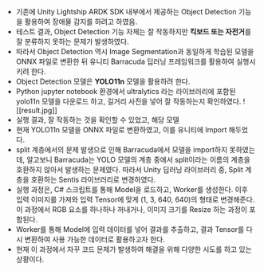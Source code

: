 - 기존에 Unity Lightship ARDK SDK 내부에서 제공하는 Object Detection 기능을 활용하여 장애물 감지를 하려고 하였음.
- 테스트 결과, Object Detection 기능 자체는 잘 작동하지만 **킥보드 또는 자전거**를 잘 분류하지 못하는 문제가 발생하였다.
- 따라서 Object Detection 역시 Image Segmentation과 동일하게 학습된 모델을 ONNX 파일로 변환한 뒤 유니티 Barracuda 딥러닝 프레임워크를 활용하여 실행시키려 한다.
- Object Detection 모델은 **YOLO11n** 모델을 활용하려 한다.
- Python jupyter notebook 환경에서 ultralytics 라는 라이브러리에 포함된 yolo11n 모델을 다운로드 하고, 길거리 사진을 넣어 잘 작동하는지 확인하였다. 
![[result.jpg]]
- 실행 결과, 잘 작동하는 것을 확인할 수 있었고, 해당 모델
- 현재 YOLO11n 모델을 ONNX 파일로 변환하였고, 이를 유니티에 Import 해두었다.
- split 계층에서의 문제 발생으로 인해 Barracuda에서 모델을 import하지 못하였는데, 알고보니 Barracuda는 YOLO 모델의 계층 중에서 split이라는 이름의 계층을 호환하지 않아서 발생하는 문제였다. 따라서 Unity 딥러닝 라이브러리 중, Split 계층을 호환하는 Sentis 라이브러리로 변경하였다.
- 실행 과정은, C# 스크립트를 통해 Model을 로드하고, Worker를 생성한다. 이후 입력 이미지를 가져와 입력 Tensor에 맞게 (1, 3, 640, 640)의 형태로 변경해준다. 이 과정에서 RGB 요소를 하나하나 꺼내거나, 이미지 크기를 Resize 하는 과정이 포함된다.
- Worker를 통해 Model에 입력 데이터를 넣어 결과를 추출하고, 결과 Tensor를 다시 변환하여 사용 가능한 데이터로 활용하고자 한다.
- 현재 이 과정에서 자꾸 코드 문제가 발생하여 해결을 위해 다양한 시도를 하고 있는 상황이다.